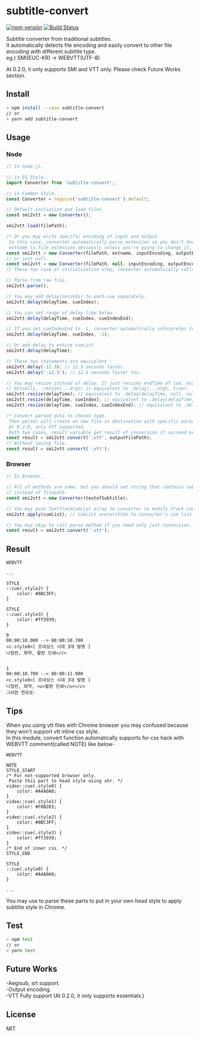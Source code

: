 # subtitle-convert 

[![npm version](https://badge.fury.io/js/subtitle-convert.svg)](https://badge.fury.io/js/subtitle-convert)
[![Build Status](https://travis-ci.org/Paosder/subtitle-convert.svg?branch=master)](https://travis-ci.org/Paosder/subtitle-convert)

Subtitle converter from traditional subtitles.  
It automatically detects file encoding and easily convert to other file encoding with different subtitle type.  
eg.) SMI(EUC-KR) -> WEBVTT(UTF-8)  

At 0.2.0, it only supports SMI and VTT only. Please check Future Works section.

## Install
``` bash
> npm install --save subtitle-convert
// or
> yarn add subtitle-convert
```

## Usage
### Node
``` js
// In node.js,

// in ES Style..
import Converter from 'subtitle-convert';

// in Common Style..
const Converter = require('subtitle-convert').default;

// Default initialize and load files.
const smi2vtt = new Converter();

smi2vtt.load(filePath);

/* Or you may write specific encoding of input and output.
 In this case, converter automatically parse extension so you don't have to set
 extname to file extension obviously unless you're going to change it. So, */
const smi2vtt = new Converter(filePath, extname, inputEncoding, outputEncoding);
// or just null.
const smi2vtt = new Converter(filePath, null, inputEncoding, outputEncoding);
// These two case of initialization step, converter automatically calls load function.

// Parse from raw file.
smi2vtt.parse();

// You may add delay(seconds) to each cue separately.
smi2vtt.delay(delayTime, cueIndex);

// You can set range of delay like below -
smi2vtt.delay(delayTime, cueIndex, cueIndexEnd);

// If you set cueIndexEnd to -1, converter automatically interpretes to last index of cue list.
smi2vtt.delay(delayTime, cueIndex, -1);

// Or add delay to entire cueList.
smi2vtt.delay(delayTime);

// These two statements are equivalent :
smi2vtt.delay(-12.3); // 12.3 seconds faster.
smi2vtt.delay('-12.3'); // 12.3 seconds faster too.

// You may resize instead of delay. It just resizes endTime of cue. Usage of .resize is very similar to .delay.
// Actually, .resize(...args) is equivalent to .delay(...args, true).
smi2vtt.resize(delayTime); // equivalent to .delay(delayTime, null, null, true).
smi2vtt.resize(delayTime, cueIndex); // equivalent to .delay(delayTime, cueIndex, null, true).
smi2vtt.resize(delayTime, cueIndex, cueIndexEnd); // equivalent to .delay(delayTime, cueIndex, cueIndexEnd, true).

/* Convert parsed data to chosen type.
 Then parser will create an new file in destination with specific encoding.
 At 0.2.0, only VTT supported.
 Both two cases, result variable get result of conversion if succeed or get false. */
const result = smi2vtt.convert('.vtt', outputFilePath);
// Without saving file.
const result = smi2vtt.convert('.vtt');


```
### Browser
``` js
// In browser,

// All of methods are same, but you should set string that contains subtitle details
// instead of filepath.
const smi2vtt = new Converter(textofSubtitle);

// You may push TextTrackCueList array to converter to modify track cue list.
smi2vtt.apply(cueList); // cueList overwritten to converter's cue list.

// You may skip to call parse method if you need only just conversion.
const result = smi2vtt.convert('.vtt');
```


## Result
```
WEBVTT

...

STYLE
::cue(.style2) {
	color: #8BC3FF;
}

STYLE
::cue(.style3) {
	color: #ff3939;
}

0
00:00:10.000 --> 00:00:10.700
<c.style0>[ 르네상스 시대 3대 발명 ]
나침반, 화약, 활판 인쇄</c>


1
00:00:10.700 --> 00:00:11.900
<c.style0>[ 르네상스 시대 3대 발명 ]
나침반, 화약, <u>활판 인쇄</u></c>
그러한 연유로-
```



## Tips
When you using vtt files with Chrome browser you may confused because they won't support vtt inline css style.  
In this module, convert function automatically supports for css hack with WEBVTT comment(called NOTE) like below-
```
WEBVTT

NOTE
STYLE_START
/* For not-supported browser only.
 Paste this part to head style using xhr. */
video::cue(.style0) {
	color: #A4A0A0;
}
video::cue(.style1) {
	color: #F8B203;
}
video::cue(.style2) {
	color: #8BC3FF;
}
video::cue(.style3) {
	color: #ff3939;
}
/* End of inner css. */
STYLE_END

STYLE
::cue(.style0) {
	color: #A4A0A0;
}

...
```
You may use to parse these parts to put in your own head style to apply subtitle style in Chrome.

## Test
``` bash
> npm test
// or
> yarn test
```

## Future Works
-Aegisub, srt support.  
-Output encoding.  
-VTT Fully support (At 0.2.0, it only supports essentials.)

## License

MIT
